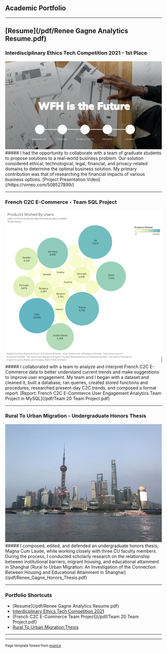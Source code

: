 ## Academic Portfolio

---
[Resume](/pdf/Renee Gagne Analytics Resume.pdf)
---
### Interdisciplinary Ethics Tech Competition 2021 - 1st Place
<img src="/images/EthicsCover.png"/>
##### I had the opportunity to collaborate with a team of graduate students to propose solutions to a real-world business problem. Our solution considered ethical, technological, legal, financial, and privacy-related domains to determine the optimal business solution. My primary contribution was that of researching the financial impacts of various business options. 
[Project Presentation Video](/https://vimeo.com/508527899/)

---

### French C2C E-Commerce - Team SQL Project
<img src="images/C2cBubbleGraph.png"/>
##### I collaborated with a team to analyze and interpret French C2C E-Commerce data to better understand current trends and make suggestions to improve user engagement. My team and I began with a dataset and cleaned it, built a database, ran queries, created stored functions and procedures, researched present-day C2C trends, and composed a formal report.
[Report: French C2C E-Commerce User Engagement Analytics Team Project in MySQL](/pdf/Team 20 Team Project.pdf)

---

### Rural To Urban Migration - Undergraduate Honors Thesis
<img src="/images/Shanghai.jpeg">
##### I composed, edited, and defended an undergraduate honors thesis, Magna Cum Laude, while working closely with three CU faculty members. During the process, I conducted scholarly research on the relationship between institutional barriers, migrant housing, and educational attainment in Shanghai
[Rural to Urban Migration: An Investigation of the Connection Between Housing and Educational Attainment in Shanghai](/pdf/Renee_Gagne_Honors_Thesis.pdf)

--- 
### Portfolio Shortcuts

- [Resume](/pdf/Renee Gagne Analytics Resume.pdf)
- [Interdicplinary Ethics Tech Competition 2021](https://vimeo.com/508527899)
- [French C2C E-Commerce Team Project](/pdf/Team 20 Team Project.pdf)
- [Rural To Urban Migration:Thesis](/pdf/Renee_Gagne_Honors_Thesis.pdf)

---




---
<p style="font-size:11px">Page template forked from <a href="https://github.com/evanca/quick-portfolio">evanca</a></p>
<!-- Remove above link if you don't want to attibute -->

